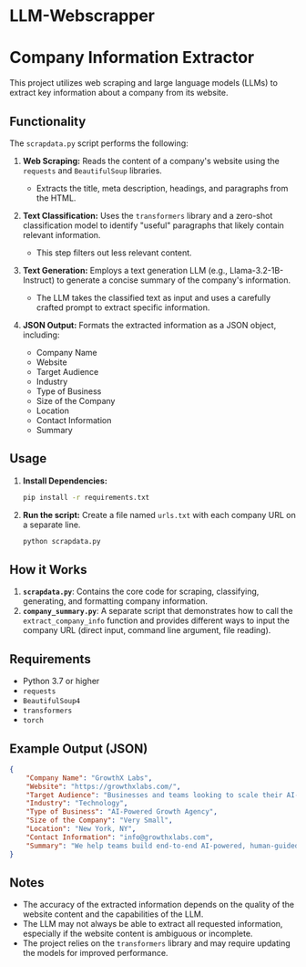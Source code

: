 # LLM-Webscrapper

# Company Information Extractor

This project utilizes web scraping and large language models (LLMs) to extract key information about a company from its website.

## Functionality

The `scrapdata.py` script performs the following:

1. **Web Scraping:** Reads the content of a company's website using the `requests` and `BeautifulSoup` libraries. 
   - Extracts the title, meta description, headings, and paragraphs from the HTML.

2. **Text Classification:** Uses the `transformers` library and a zero-shot classification model to identify "useful" paragraphs that likely contain relevant information.
   - This step filters out less relevant content.

3. **Text Generation:** Employs a text generation LLM (e.g., Llama-3.2-1B-Instruct) to generate a concise summary of the company's information.
   - The LLM takes the classified text as input and uses a carefully crafted prompt to extract specific information.

4. **JSON Output:** Formats the extracted information as a JSON object, including:
   - Company Name
   - Website
   - Target Audience
   - Industry
   - Type of Business
   - Size of the Company
   - Location
   - Contact Information
   - Summary 

## Usage

1. **Install Dependencies:**
   ```bash
   pip install -r requirements.txt

2. **Run the script:**
    Create a file named `urls.txt` with each company URL on a separate line.
     ```bash
     python scrapdata.py 
     ``` 

## How it Works

1. **`scrapdata.py`**: Contains the core code for scraping, classifying, generating, and formatting company information.
2. **`company_summary.py`**: A separate script that demonstrates how to call the `extract_company_info` function and provides different ways to input the company URL (direct input, command line argument, file reading). 

## Requirements

- Python 3.7 or higher
- `requests`
- `BeautifulSoup4`
- `transformers`
- `torch` 

## Example Output (JSON)

```json
{
    "Company Name": "GrowthX Labs",
    "Website": "https://growthxlabs.com/",
    "Target Audience": "Businesses and teams looking to scale their AI-powered growth strategies",
    "Industry": "Technology",
    "Type of Business": "AI-Powered Growth Agency",
    "Size of the Company": "Very Small",
    "Location": "New York, NY",
    "Contact Information": "info@growthxlabs.com",
    "Summary": "We help teams build end-to-end AI-powered, human-guided automated content workflows that actually drive growth."
}
```

## Notes

- The accuracy of the extracted information depends on the quality of the website content and the capabilities of the LLM.
- The LLM may not always be able to extract all requested information, especially if the website content is ambiguous or incomplete.
- The project relies on the `transformers` library and may require updating the models for improved performance.


```


